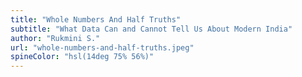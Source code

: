 ```yaml
---
title: "Whole Numbers And Half Truths"
subtitle: "What Data Can and Cannot Tell Us About Modern India"
author: "Rukmini S."
url: "whole-numbers-and-half-truths.jpeg"
spineColor: "hsl(14deg 75% 56%)"
---
```


